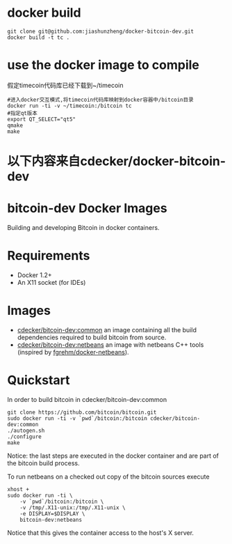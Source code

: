# docker build

```
git clone git@github.com:jiashunzheng/docker-bitcoin-dev.git
docker build -t tc .
``` 

# use the docker image to compile
假定timecoin代码库已经下载到~/timecoin
```
#进入docker交互模式,将timecoin代码库映射到docker容器中/bitcoin目录
docker run -ti -v ~/timecoin:/bitcoin tc
#指定qt版本
export QT_SELECT="qt5"
qmake
make
```

# 以下内容来自cdecker/docker-bitcoin-dev

# bitcoin-dev Docker Images

Building and developing Bitcoin in docker containers.

# Requirements

* Docker 1.2+
* An X11 socket (for IDEs)

# Images

* [cdecker/bitcoin-dev:common](https://registry.hub.docker.com/u/cdecker/bitcoin-dev/) an image containing all the build dependencies required to build bitcoin from source.
* [cdecker/bitcoin-dev:netbeans](https://registry.hub.docker.com/u/cdecker/bitcoin-dev/) an image with netbeans C++ tools (inspired by [fgrehm/docker-netbeans](https://registry.hub.docker.com/u/fgrehm/netbeans/)).

# Quickstart
In order to build bitcoin in cdecker/bitcoin-dev:common

```
git clone https://github.com/bitcoin/bitcoin.git
sudo docker run -ti -v `pwd`/bitcoin:/bitcoin cdecker/bitcoin-dev:common
./autogen.sh
./configure
make
```
Notice: the last steps are executed in the docker container and are part of the bitcoin build process.

To run netbeans on a checked out copy of the bitcoin sources execute

```
xhost +
sudo docker run -ti \
    -v `pwd`/bitcoin:/bitcoin \
    -v /tmp/.X11-unix:/tmp/.X11-unix \
    -e DISPLAY=$DISPLAY \
    bitcoin-dev:netbeans
```

Notice that this gives the container access to the host's X server.

